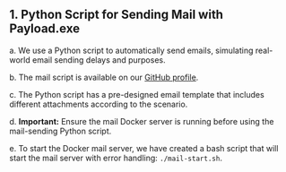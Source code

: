 ## 1. Python Script for Sending Mail with Payload.exe

a. We use a Python script to automatically send emails, simulating real-world email sending delays and purposes.

b. The mail script is available on our [GitHub profile](https://github.com/vaishnavucv/Project-winEvasion-Redteam/tree/main/Project-Files/mail-server).

c. The Python script has a pre-designed email template that includes different attachments according to the scenario.

d. **Important:** Ensure the mail Docker server is running before using the mail-sending Python script.

e. To start the Docker mail server, we have created a bash script that will start the mail server with error handling: `./mail-start.sh`.
